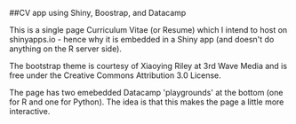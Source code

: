 ##CV app using Shiny, Boostrap, and Datacamp

This is a single page Curriculum Vitae (or Resume) which I intend to host on shinyapps.io - hence why it is 
embedded in a Shiny app (and doesn't do anything on the R server side). 

The bootstrap theme is courtesy of Xiaoying Riley at 3rd Wave Media and is free under the Creative Commons Attribution 3.0 License. 

The page has two emebedded Datacamp 'playgrounds' at the bottom (one for R and one for Python). The idea is that this makes the page
a little more interactive.
